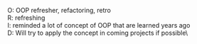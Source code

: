 O: OOP refresher, refactoring, retro \
R: refreshing\
I: reminded a lot of concept of OOP that are learned years ago \
D: Will try to apply the concept in coming projects if possible\